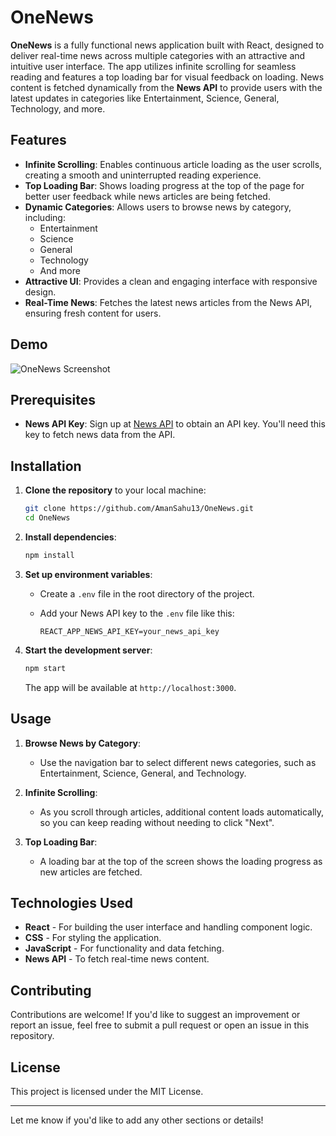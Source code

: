 # OneNews

**OneNews** is a fully functional news application built with React, designed to deliver real-time news across multiple categories with an attractive and intuitive user interface. The app utilizes infinite scrolling for seamless reading and features a top loading bar for visual feedback on loading. News content is fetched dynamically from the **News API** to provide users with the latest updates in categories like Entertainment, Science, General, Technology, and more.

## Features

- **Infinite Scrolling**: Enables continuous article loading as the user scrolls, creating a smooth and uninterrupted reading experience.
- **Top Loading Bar**: Shows loading progress at the top of the page for better user feedback while news articles are being fetched.
- **Dynamic Categories**: Allows users to browse news by category, including:
  - Entertainment
  - Science
  - General
  - Technology
  - And more
- **Attractive UI**: Provides a clean and engaging interface with responsive design.
- **Real-Time News**: Fetches the latest news articles from the News API, ensuring fresh content for users.

## Demo

![OneNews Screenshot](https://your-image-url.com) <!-- Add a screenshot of your app here -->

## Prerequisites

- **News API Key**: Sign up at [News API](https://newsapi.org/) to obtain an API key. You'll need this key to fetch news data from the API.

## Installation

1. **Clone the repository** to your local machine:

   ```bash
   git clone https://github.com/AmanSahu13/OneNews.git
   cd OneNews
   ```

2. **Install dependencies**:

   ```bash
   npm install
   ```

3. **Set up environment variables**:
   - Create a `.env` file in the root directory of the project.
   - Add your News API key to the `.env` file like this:

     ```plaintext
     REACT_APP_NEWS_API_KEY=your_news_api_key
     ```

4. **Start the development server**:

   ```bash
   npm start
   ```

   The app will be available at `http://localhost:3000`.

## Usage

1. **Browse News by Category**:
   - Use the navigation bar to select different news categories, such as Entertainment, Science, General, and Technology.

2. **Infinite Scrolling**:
   - As you scroll through articles, additional content loads automatically, so you can keep reading without needing to click "Next".

3. **Top Loading Bar**:
   - A loading bar at the top of the screen shows the loading progress as new articles are fetched.

## Technologies Used

- **React** - For building the user interface and handling component logic.
- **CSS** - For styling the application.
- **JavaScript** - For functionality and data fetching.
- **News API** - To fetch real-time news content.

## Contributing

Contributions are welcome! If you'd like to suggest an improvement or report an issue, feel free to submit a pull request or open an issue in this repository.

## License

This project is licensed under the MIT License.

---

Let me know if you'd like to add any other sections or details!
